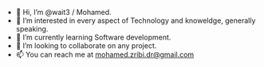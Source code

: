 - 👋 Hi, I’m @wait3 / Mohamed.
- 👀 I’m interested in every aspect of Technology and knoweldge, generally speaking.
- 🌱 I’m currently learning Software development.
- 💞️ I’m looking to collaborate on any project.
- 📫 You can reach me at mohamed.zribi.dr@gmail.com 

<!---
wait3/wait3 is a ✨ special ✨ repository because its `README.md` (this file) appears on your GitHub profile.
You can click the Preview link to take a look at your changes.
--->
